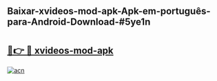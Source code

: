 ## Baixar-xvideos-mod-apk-Apk-em-português​-para-Android-Download-#5ye1n

# <h2><a href="https://ainizakaria.my?title=xvideos-mod-apk&ref=20M">🔗👉 🔴 xvideos-mod-apk</a></h2>

[![acn](https://github.com/user-attachments/assets/0f9c940e-d8b0-45ae-aac7-cd30a18b3e1c)](https://ainizakaria.my?title=xvideos-mod-apk&ref=20M)

